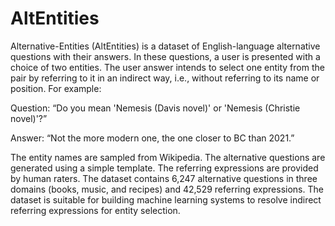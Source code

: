 # AltEntities
Alternative-Entities (AltEntities) is a dataset of English-language alternative questions with their answers. In these questions, a user is presented with a choice of two entities. The user answer intends to select one entity from the pair by referring to it in an indirect way, i.e., without referring to its name or position. For example:

Question: “Do you mean 'Nemesis (Davis novel)' or 'Nemesis (Christie novel)'?”

Answer: “Not the more modern one, the one closer to BC than 2021.”

The entity names are sampled from Wikipedia. The alternative questions are generated using a simple template. The referring expressions are provided by human raters. The dataset contains 6,247 alternative questions in three domains (books, music, and recipes) and 42,529 referring expressions. The dataset is suitable for building machine learning systems to resolve indirect referring expressions for entity selection.

